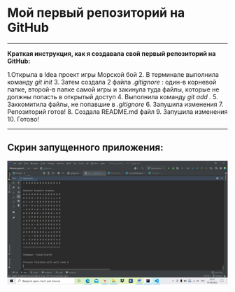 # Мой первый репозиторий на GitHub
___
__Краткая инструкция, как я создавала свой первый репозиторий на GitHub:__

1.Открыла в Idea проект игры Морской бой
2. В терминале выполнила команду _git init_
3. Затем создала 2 файла  _.gitignore_ : один-в корневой папке, второй-в папке самой игры и закинула туда файлы, которые не должны попасть в открытый доступ 
4. Выполнила команду _git add ._
5. Заккомитила файлы, не попавшие в  _.gitignore_ 
6. Запушила изменения
7. Репозиторий готов!
8. Создала README.md файл
9. Запушила изменения
10. Готово!

___
 ## Скрин запущенного приложения:

 ![](first.png)
